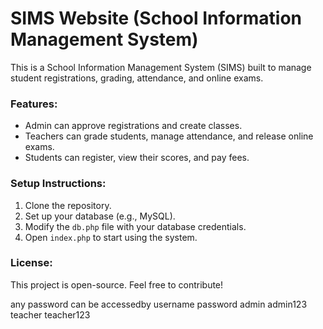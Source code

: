 # SIMS Website (School Information Management System)

This is a School Information Management System (SIMS) built to manage student registrations, grading, attendance, and online exams.

### Features:
- Admin can approve registrations and create classes.
- Teachers can grade students, manage attendance, and release online exams.
- Students can register, view their scores, and pay fees.

### Setup Instructions:
1. Clone the repository.
2. Set up your database (e.g., MySQL).
3. Modify the `db.php` file with your database credentials.
4. Open `index.php` to start using the system.

### License:
This project is open-source. Feel free to contribute!

any password can be accessedby 
username      password
admin        admin123
teacher      teacher123
